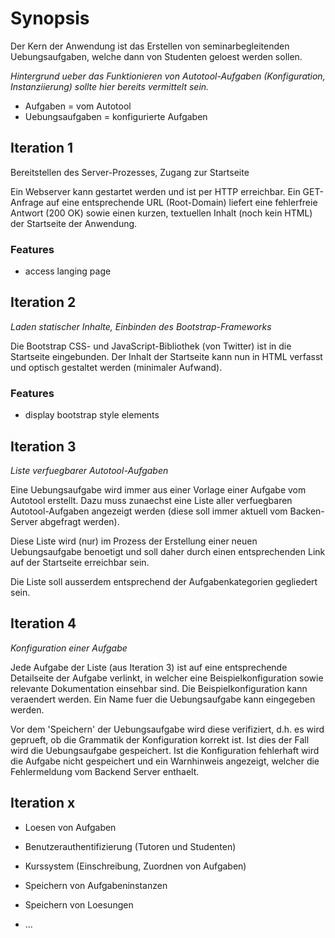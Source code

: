 Synopsis
========

Der Kern der Anwendung ist das Erstellen von seminarbegleitenden
Uebungsaufgaben, welche dann von Studenten geloest werden sollen.

_Hintergrund ueber das Funktionieren von Autotool-Aufgaben (Konfiguration,
Instanziierung) sollte hier bereits vermittelt sein._

* Aufgaben = vom Autotool
* Uebungsaufgaben = konfigurierte Aufgaben


Iteration 1
-----------

Bereitstellen des Server-Prozesses, Zugang zur Startseite

Ein Webserver kann gestartet werden und ist per HTTP erreichbar. Ein GET-Anfrage
auf eine entsprechende URL (Root-Domain) liefert eine fehlerfreie Antwort (200
OK) sowie einen kurzen, textuellen Inhalt (noch kein HTML) der Startseite der
Anwendung.

### Features ###

* access langing page


Iteration 2
-----------

*Laden statischer Inhalte, Einbinden des Bootstrap-Frameworks*

Die Bootstrap CSS- und JavaScript-Bibliothek (von Twitter) ist in die Startseite
eingebunden. Der Inhalt der Startseite kann nun in HTML verfasst und optisch
gestaltet werden (minimaler Aufwand).

### Features ###

* display bootstrap style elements


Iteration 3
-----------

*Liste verfuegbarer Autotool-Aufgaben*

Eine Uebungsaufgabe wird immer aus einer Vorlage einer Aufgabe vom Autotool
erstellt. Dazu muss zunaechst eine Liste aller verfuegbaren Autotool-Aufgaben
angezeigt werden (diese soll immer aktuell vom Backen-Server abgefragt werden).

Diese Liste wird (nur) im Prozess der Erstellung einer neuen Uebungsaufgabe
benoetigt und soll daher durch einen entsprechenden Link auf der Startseite
erreichbar sein.

Die Liste soll ausserdem entsprechend der Aufgabenkategorien gegliedert sein.


Iteration 4
-----------

*Konfiguration einer Aufgabe*

Jede Aufgabe der Liste (aus Iteration 3) ist auf eine entsprechende Detailseite
der Aufgabe verlinkt, in welcher eine Beispielkonfiguration sowie relevante
Dokumentation einsehbar sind. Die Beispielkonfiguration kann veraendert werden.
Ein Name fuer die Uebungsaufgabe kann eingegeben werden.

Vor dem 'Speichern' der Uebungsaufgabe wird diese verifiziert, d.h. es wird
geprueft, ob die Grammatik der Konfiguration korrekt ist. Ist dies der Fall wird
die Uebungsaufgabe gespeichert. Ist die Konfiguration fehlerhaft wird die
Aufgabe nicht gespeichert und ein Warnhinweis angezeigt, welcher die
Fehlermeldung vom Backend Server enthaelt.


Iteration x
-----------

* Loesen von Aufgaben

* Benutzerauthentifizierung (Tutoren und Studenten)

* Kurssystem (Einschreibung, Zuordnen von Aufgaben)

* Speichern von Aufgabeninstanzen

* Speichern von Loesungen

* ...
